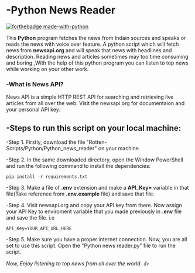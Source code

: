 # -Python News Reader
[![forthebadge made-with-python](http://ForTheBadge.com/images/badges/made-with-python.svg)](https://www.python.org/)

This **Python** program fetches the news from Indain sources and speaks or reads the news with voice over feature. A python script which will fetch news from **newsapi.org** and will speak that news with headlines and description. Reading news and articles sometimes may too time consuming and boring ,With the help of this python program you can listen to top news while working on your other work.

### -What is News API?
News API is a simple HTTP REST API for searching and retrieving live articles from all over the web. Visit the newsapi.org for documentaion and your personal API key.


## -Steps to run this script on your local machine:
-Step 1. Firstly, download the file "Rotten-Scripts/Python/Python_news_reader" on your machine.

-Step 2. In the same downloaded directory, open the Window PowerShell and run the following command to install the dependencies:
```
pip install -r requirements.txt
```
-Step 3. Make a file of **.env** extension and make a **API_Key=** variable in that file(Take reference from **.env.example** file) and save that file.

-Step 4. Visit newsapi.org and copy your API key from there. Now assign your API Key to enviroment variable that you made previously in **.env** file and save the file.
i.e
```
API_Key=YOUR_API_URL_HERE
```
-Step 5. Make sure you have a proper internet connection. Now, you are all set to use this script. Open the "Python news reader.py" file to run the script.

*Now, Enjoy listening to top news from all over the world. 👍*

